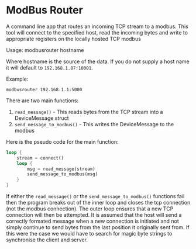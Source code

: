 # ModBus Router
A command line app that routes an incoming TCP stream to a modbus. This tool will connect to the specified host, read the incoming bytes and write to appropriate registers on the locally hosted TCP modbus

Usage: modbusrouter hostname

Where hostname is the source of the data. If you do not supply a host name it will default to `192.168.1.87:10001`.

Example: 
```
modbusrouter 192.168.1.1:5000
```

There are two main functions:
1. `read_message()` - This reads bytes from the TCP stream into a DeviceMessage struct
2. `send_message_to_modbus()` - This writes the DeviceMessage to the modbus

Here is the pseudo code for the main function:

```rust
loop {
    stream = connect()
    loop {
        msg = read_message(stream)
        send_message_to_modbus(msg)
    }
}
```

If either the `read_message()` or the `send_message_to_modbus()` functions fail then the program breaks out of the inner loop and closes the tcp connection (not the modbus connection). The outer loop ensures that a new TCP connection will then be attempted. It is assumed that the host will send a correctly formated message when a new connection is initiated and not simply continue to send bytes from the last position it originally sent from. If this were the case we would have to search for magic byte strings to synchronise the client and server.

